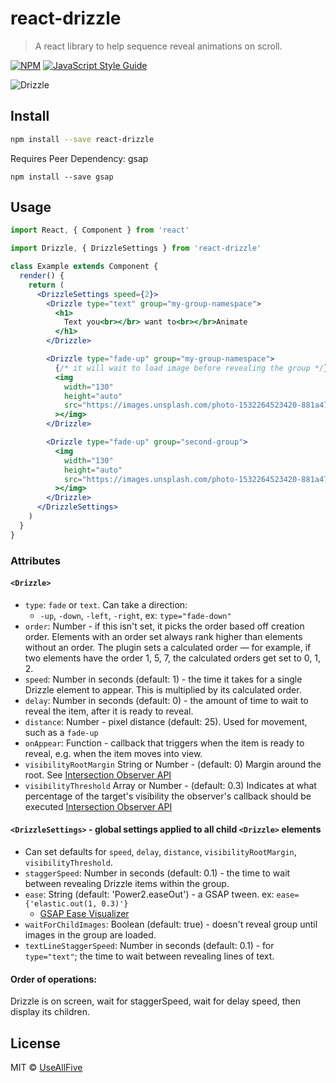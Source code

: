 # react-drizzle

> A react library to help sequence reveal animations on scroll.

[![NPM](https://img.shields.io/npm/v/react-drizzle.svg)](https://www.npmjs.com/package/react-drizzle) [![JavaScript Style Guide](https://img.shields.io/badge/code_style-standard-brightgreen.svg)](https://standardjs.com)

![Drizzle](https://media1.tenor.com/images/b9a01bfaa8c4efafe27e52a1af7444bc/tenor.gif)

## Install

```bash
npm install --save react-drizzle
```

Requires Peer Dependency: gsap

```
npm install --save gsap
```

## Usage

```jsx
import React, { Component } from 'react'

import Drizzle, { DrizzleSettings } from 'react-drizzle'

class Example extends Component {
  render() {
    return (
      <DrizzleSettings speed={2}>
        <Drizzle type="text" group="my-group-namespace">
          <h1>
            Text you<br></br> want to<br></br>Animate
          </h1>
        </Drizzle>

        <Drizzle type="fade-up" group="my-group-namespace">
          {/* it will wait to load image before revealing the group */}
          <img
            width="130"
            height="auto"
            src="https://images.unsplash.com/photo-1532264523420-881a47db012d?ixlib=rb-1.2.1&ixid=eyJhcHBfaWQiOjEyMDd9&auto=format&fit=crop&w=500&q=100"
          ></img>
        </Drizzle>

        <Drizzle type="fade-up" group="second-group">
          <img
            width="130"
            height="auto"
            src="https://images.unsplash.com/photo-1532264523420-881a47db012d?ixlib=rb-1.2.1&ixid=eyJhcHBfaWQiOjEyMDd9&auto=format&fit=crop&w=500&q=100"
          ></img>
        </Drizzle>
      </DrizzleSettings>
    )
  }
}
```

### Attributes

#### `<Drizzle>`

- `type`: `fade` or `text`. Can take a direction:
  - `-up`, `-down`, `-left`, `-right`, ex: `type="fade-down"`
- `order`: Number - if this isn't set, it picks the order based off creation order. Elements with an order set always rank higher than elements without an order. The plugin sets a calculated order — for example, if two elements have the order 1, 5, 7, the calculated orders get set to 0, 1, 2.
- `speed`: Number in seconds (default: 1) - the time it takes for a single Drizzle element to appear. This is multiplied by its calculated order.
- `delay`: Number in seconds (default: 0) - the amount of time to wait to reveal the item, after it is ready to reveal.
- `distance`: Number - pixel distance (default: 25). Used for movement, such as a `fade-up`
- `onAppear`: Function - callback that triggers when the item is ready to reveal, e.g. when the item moves into view.
- `visibilityRootMargin` String or Number - (default: 0) Margin around the root. See [Intersection Observer API
  ](https://developer.mozilla.org/en-US/docs/Web/API/Intersection_Observer_API#Intersection_observer_concepts_and_usage)
- `visibilityThreshold` Array or Number - (default: 0.3) Indicates at what percentage of the target's visibility the observer's callback should be executed [Intersection Observer API](https://developer.mozilla.org/en-US/docs/Web/API/Intersection_Observer_API#Intersection_observer_concepts_and_usage)

#### `<DrizzleSettings>` - global settings applied to all child `<Drizzle>` elements

- Can set defaults for `speed`, `delay`, `distance`, `visibilityRootMargin`, `visibilityThreshold`.
- `staggerSpeed`: Number in seconds (default: 0.1) - the time to wait between revealing Drizzle items within the group.
- `ease`: String (default: 'Power2.easeOut') - a GSAP tween. ex: `ease={'elastic.out(1, 0.3)'}`
  - [GSAP Ease Visualizer](https://greensock.com/ease-visualizer/)
- `waitForChildImages`: Boolean (default: true) - doesn't reveal group until images in the group are loaded.
- `textLineStaggerSpeed`: Number in seconds (default: 0.1) - for `type="text"`; the time to wait between revealing lines of text.

#### Order of operations:

Drizzle is on screen, wait for staggerSpeed, wait for delay speed, then display its children.

## License

MIT © [UseAllFive](https://github.com/UseAllFive)

